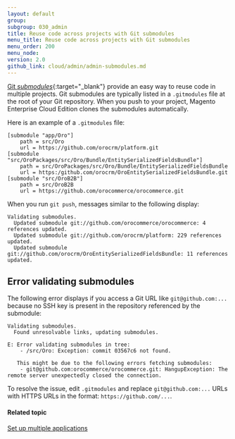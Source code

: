```yaml
---
layout: default
group: 
subgroup: 030_admin
title: Reuse code across projects with Git submodules
menu_title: Reuse code across projects with Git submodules
menu_order: 200
menu_node: 
version: 2.0
github_link: cloud/admin/admin-submodules.md
---
```


[Git *submodules*](https://git-scm.com/book/en/v2/Git-Tools-Submodules){:target="_blank"} provide an easy way to reuse code in multiple projects. Git submodules are typically
listed in a `.gitmodules` file at the root of your Git repository. When you push to your project, 
Magento Enterprise Cloud Edition clones the submodules automatically.

Here is an example of a `.gitmodules` file:

	[submodule "app/Oro"]
		path = src/Oro
		url = https://github.com/orocrm/platform.git
	[submodule "src/OroPackages/src/Oro/Bundle/EntitySerializedFieldsBundle"]
		path = src/OroPackages/src/Oro/Bundle/EntitySerializedFieldsBundle
		url = https:/github.com/orocrm/OroEntitySerializedFieldsBundle.git
	[submodule "src/OroB2B"]
		path = src/OroB2B
		url = https://github.com/orocommerce/orocommerce.git

When you run `git push`, messages similar to the following display:

	Validating submodules.
	  Updated submodule git://github.com/orocommerce/orocommerce: 4 references updated.
	  Updated submodule git://github.com/orocrm/platform: 229 references updated.
	  Updated submodule git://github.com/orocrm/OroEntitySerializedFieldsBundle: 11 references updated.

## Error validating submodules
The following error displays if you access a Git URL like `git@github.com:...` because no SSH key is present in the repository referenced by the submodule:

	Validating submodules.
	  Found unresolvable links, updating submodules.

	E: Error validating submodules in tree:
	    - /src/Oro: Exception: commit 03567c6 not found.

	   This might be due to the following errors fetching submodules:
	    - git@github.com:orocommerce/orocommerce.git: HangupException: The remote server unexpectedly closed the connection.

To resolve the issue, edit `.gitmodules` and replace `git@github.com:...` URLs with HTTPS URLs in the format: `https://github.com/...`.

#### Related topic
[Set up multiple applications]({{page.baseurl}}cloud/project/project-conf-multi.html#cloud-multi-app-submod)


